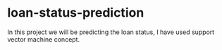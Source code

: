 # loan-status-prediction
In this project we will be predicting the loan status, I have used support vector machine concept.
